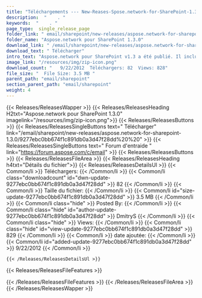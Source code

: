 ```yaml
---
title: "Téléchargements --- New-Reases-Spose.network-for-SharePoint-1.3.0." 
description:  "    . " 
keywords:  "    . " 
page_type:  single_release_page
folder_link: " email/sharepoint/new-releases/aspose.network-for-sharepoint-1.3.0/"
folder_name: "Aspose.network pour SharePoint 1.3.0"
download_link: " /email/sharepoint/new-releases/aspose.network-for-sharepoint-1.3.0/9277ebc0bb674f1c891db0a3d47f28dd"
download_text: " Télécharger"
intro_text: "Aspose.network pour SharePoint v1.3 a été publié. Il inclut le suivi ..."
image_link: "/resources/img/zip-icon.png"
download_count: "   9/22/2012  Téléchargers: 82  Views: 828"
file_size: "  File Size: 3.5 MB "
parent_path: "email/sharepoint"
section_parent_path: "email/sharepoint"
weight: 4
---
```


{{< Releases/ReleasesWapper >}}
  {{< Releases/ReleasesHeading H2txt="Aspose.network pour SharePoint 1.3.0" imagelink="/resources/img/zip-icon.png">}}
  {{< Releases/ReleasesButtons >}}
    {{< Releases/ReleasesSingleButtons text=" Télécharger" link="/email/sharepoint/new-releases/aspose.network-for-sharepoint-1.3.0/9277ebc0bb674f1c891db0a3d47f28dd%20%20" >}}
    {{< Releases/ReleasesSingleButtons text=" Forum d'entraide " link="https://forum.aspose.com/c/email" >}}
  {{< Releases/ReleasesButtons >}}
  {{< Releases/ReleasesFileArea >}}
    {{< Releases/ReleasesHeading h4txt="Détails du fichier">}}
    {{< Releases/ReleasesDetailsUl >}}
            {{< Common/li  >}} Téléchargers: {{< /Common/li >}} 
      {{< Common/li class="downloadcount" id="dwn-update-9277ebc0bb674f1c891db0a3d47f28dd" >}} 82 {{< /Common/li >}} 
      {{< Common/li  >}} Taille du fichier: {{< /Common/li >}} 
      {{< Common/li id="size-update-9277ebc0bb674f1c891db0a3d47f28dd" >}} 3.5 MB {{< /Common/li >}} 
      {{< Common/li  class="hide" >}} Posted By: {{< /Common/li >}} 
      {{< Common/li class="hide" id="author-update-9277ebc0bb674f1c891db0a3d47f28dd" >}} DmitryS {{< /Common/li >}} 
      {{< Common/li class="hide"  >}} Views: {{< /Common/li >}} 
      {{< Common/li class="hide" id="view-update-9277ebc0bb674f1c891db0a3d47f28dd" >}} 829 {{< /Common/li >}} 
      {{< Common/li  >}} date ajoutée: {{< /Common/li >}} 
      {{< Common/li id="added-update-9277ebc0bb674f1c891db0a3d47f28dd" >}} 9/22/2012 {{< /Common/li >}} 

    {{< /Releases/ReleasesDetailsUl >}}

  {{< Releases/ReleasesFileFeatures >}}
      
  {{< /Releases/ReleasesFileFeatures >}}
 {{< /Releases/ReleasesFileArea >}}
{{< /Releases/ReleasesWapper >}}



